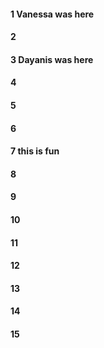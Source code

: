 #### 1 Vanessa was here
#### 2
#### 3 Dayanis was here
#### 4
#### 5
#### 6
#### 7 this is fun
#### 8
#### 9
#### 10
#### 11
#### 12
#### 13
#### 14
#### 15
